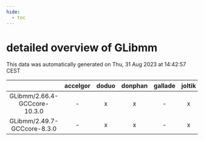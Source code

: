 ```yaml
---
hide:
  - toc
---
```


detailed overview of GLibmm
===========================


This data was automatically generated on Thu, 31 Aug 2023 at 14:42:57 CEST  

| |accelgor|doduo|donphan|gallade|joltik|skitty|swalot|victini|
| :---: | :---: | :---: | :---: | :---: | :---: | :---: | :---: | :---: |
|GLibmm/2.66.4-GCCcore-10.3.0|-|x|x|-|x|x|x|x|
|GLibmm/2.49.7-GCCcore-8.3.0|-|x|x|-|x|x|-|x|
